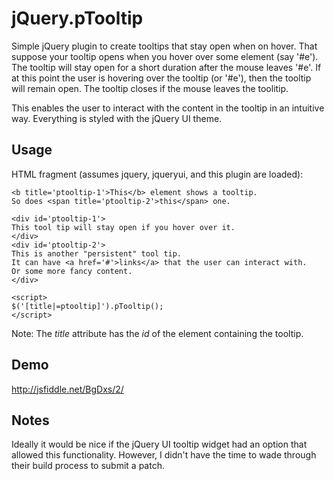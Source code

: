 jQuery.pTooltip
===============

Simple jQuery plugin to create tooltips that stay open when on hover. That
suppose your tooltip opens when you hover over some element (say '#e'). The
tooltip will stay open for a short duration after the mouse leaves '#e'. If at
this point the user is hovering over the tooltip (or '#e'), then the tooltip
will remain open. The tooltip closes if the mouse leaves the toolitip.

This enables the user to interact with the content in the tooltip in an
intuitive way. Everything is styled with the jQuery UI theme.

Usage
-----

HTML fragment (assumes jquery, jqueryui, and this plugin are loaded):

    <b title='ptooltip-1'>This</b> element shows a tooltip.
    So does <span title='ptooltip-2'>this</span> one.

    <div id='ptooltip-1'>
	This tool tip will stay open if you hover over it.
    </div>
    <div id='ptooltip-2'>
	This is another "persistent" tool tip.
	It can have <a href='#'>links</a> that the user can interact with.
	Or some more fancy content.
    </div>

    <script>
	$('[title|=ptooltip]').pTooltip();
    </script>

Note: The *title* attribute has the *id* of the element containing the tooltip.

Demo
----

http://jsfiddle.net/BgDxs/2/


Notes
-----

Ideally it would be nice if the jQuery UI tooltip widget had an option that allowed this functionality.
However, I didn't have the time to wade through their build process to submit a patch.
